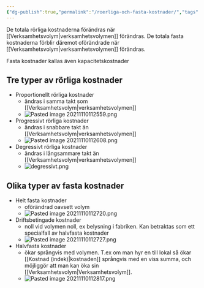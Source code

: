 ```yaml
---
{"dg-publish":true,"permalink":"/roerliga-och-fasta-kostnader/","tags":["industriellekonomi"]}
---
```


De totala rörliga kostnaderna förändras när [[Verksamhetsvolym\|verksamhetsvolymen]] förändras. De totala fasta kostnaderna förblir däremot oförändrade när [[Verksamhetsvolym\|verksamhetsvolymen]] förändras. 

Fasta kostnader kallas även kapacitetskostnader

## Tre typer av rörliga kostnader
- Proportionellt rörliga kostnader
	- ändras i samma takt som [[Verksamhetsvolym\|verksamhetsvolymen]]
	- ![Pasted image 20211110112559.png](/img/user/images/Pasted%20image%2020211110112559.png)
- Progressivt rörliga kostnader
	- ändras i snabbare takt än [[Verksamhetsvolym\|verksamhetsvolymen]]
	- ![Pasted image 20211110112608.png](/img/user/images/Pasted%20image%2020211110112608.png)
- Degressivt rörliga kostnader
	- ändras i långsammare takt än [[Verksamhetsvolym\|verksamhetsvolymen]]
	- ![degressivt.png](/img/user/images/degressivt.png)

## Olika typer av fasta kostnader
- Helt fasta kostnader
	- oförändrad oavsett volym
	- ![Pasted image 20211110112720.png](/img/user/images/Pasted%20image%2020211110112720.png)
- Driftsbetingade kostnader
	- noll vid volymen noll, ex belysning i fabriken. Kan betraktas som ett specialfall av halvfasta kostnader
	- ![Pasted image 20211110112727.png](/img/user/images/Pasted%20image%2020211110112727.png)
- Halvfasta kostnader
	- ökar språngvis med volymen. T.ex om man hyr en till lokal så ökar [[Kostnad (indek)\|kostnaden]] språngvis med en viss summa, och möjliggör att man kan öka sin [[Verksamhetsvolym\|Verksamhetsvolym]].
	- ![Pasted image 20211110112817.png](/img/user/images/Pasted%20image%2020211110112817.png)